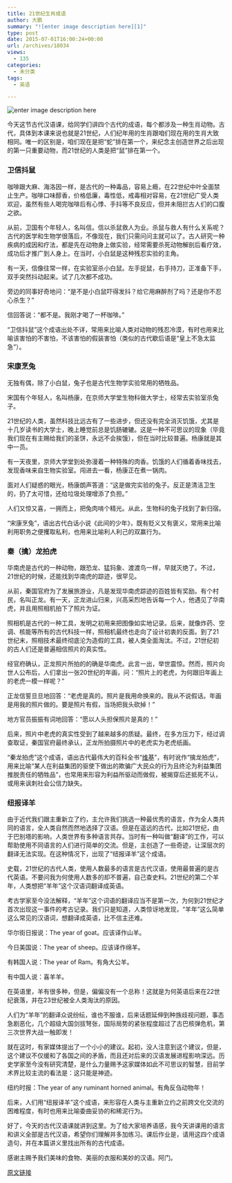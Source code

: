 ```yaml
---
title: 21世纪生肖成语
author: 大鹏
summary: "![enter image description here][1]"
type: post
date: 2015-07-01T16:00:24+00:00
url: /archives/18034
views:
  - 135
categories:
  - 未分类
tags:
  - 英语

---
```

![enter image description here][1]

今天这节古代汉语课，给同学们讲四个古代的成语，每个都涉及一种生肖动物。古代，具体到本课来说也就是21世纪，人们纪年用的生肖跟咱们现在用的生肖大致相同。唯一的区别是，咱们现在是把“蛇”排在第一个，来纪念主创造世界之后出现的第一只重要动物，而21世纪的人类是把“鼠”排在第一个。

### 卫信抖鼠

咖啡跟大麻、海洛因一样，是古代的一种毒品，容易上瘾，在22世纪中叶全面禁止生产。咖啡口味醇香，价格低廉，毒性低，戒毒相对容易，在21世纪广受人类欢迎，虽然有些人喝完咖啡后有心悸、手抖等不良反应，但并未阻拦古人们的口腹之欲。

从前，卫国有个年轻人，名叫信。信以杀鼠救人为业。杀鼠与救人有什么关系呢？古代的医学和生物学很落后，不像现在，我们只需问问主就可以了。古人研究一种疾病的成因和疗法，都是先在动物身上做实验，经常需要杀死动物解剖后看疗效，成功后才推广到人身上。在当时，小白鼠是这种残忍实验的主角。

有一天，信像往常一样，在实验室杀小白鼠。左手捉鼠，右手持刀，正准备下手，双手突然抖动起来。试了几次都不成功。

旁边的同事好奇地问：“是不是小白鼠吓得发抖？给它用麻醉剂了吗？还是你不忍心杀生？”

信回答说：“都不是。我刚才喝了一杯咖啡。”

“卫信抖鼠”这个成语出处不详，常用来比喻人类对动物的残忍冷漠，有时也用来比喻该害怕的不害怕，不该害怕的假装害怕（类似的古代歇后语是“皇上不急太监急”）。

### 宋康烹兔

无独有偶，除了小白鼠，兔子也是古代生物学实验常用的牺牲品。

宋国有个年轻人，名叫杨康，在京师大学堂生物科做大学士，经常去实验室杀兔子。

21世纪的人类，虽然科技比远古有了一些进步，但还没有完全消灭饥饿，尤其是十几岁读书的大学士，晚上睡觉前总是饥肠辘辘。这是一种不可思议的现象（毕竟我们现在有主赐给我们的圣饼，永远不会挨饿），但在当时比较普遍。杨康就是其中一员。

有一天夜里，京师大学堂到处弥漫着一种特殊的肉香。饥饿的人们循着香味找去，发现香味来自生物实验室。闯进去一看，杨康正在煮一锅肉。

面对人们疑惑的眼光，杨康朗声答道：“这是做完实验的兔子。反正是清洁卫生的，扔了太可惜，还给垃圾处理增添了负担。”

人们又惊又喜，一拥而上，把兔肉啃个精光。从此，生物科的兔子找到了新归宿。

“宋康烹兔”，语出古代白话小说《此间的少年》，既有贬义又有褒义，常用来比喻利用职务之便攫取私利，也用来比喻利人利己的双赢行为。

### 秦（擒）龙拍虎

华南虎是古代的一种动物，跟恐龙、猛犸象、渡渡鸟一样，早就灭绝了。不过，21世纪的时候，还能找到华南虎的踪迹，很罕见。

从前，秦国官府为了发展旅游业，凡是发现华南虎踪迹的百姓皆有奖励。有个村民，名叫正龙。有一天，正龙进山归来，兴高采烈地告诉每一个人，他遇见了华南虎，并且用照相机拍下了照片为证。

照相机是古代的一种工具，发明之初用来把图像如实地记录。后来，就像炸药、空调、核能等所有的古代科技一样，照相机最终也走向了设计初衷的反面。到了21世纪末，照相技术最终彻底沦为造假的工具，被人类全面淘汰。不过，21世纪初的古人们还是普遍相信照片的真实性。

经官府确认，正龙照片所拍的的确是华南虎。此言一出，举世震惊。然而，照片向世人公布后，人们拿出一张20世纪的年画，问：“照片上的老虎，为何跟旧年画上的老虎一模一样呢？”

正龙信誓旦旦地回答：“老虎是真的。照片是我用命换来的。我从不说假话。年画是用我的照片做的。要是照片有假，当场把我头砍掉！”

地方官员振振有词地回答：“愿以人头担保照片是真的！”

后来，照片中老虎的真实性受到了越来越多的质疑。最终，在多方压力下，经过调查取证，秦国官府最终承认，正龙所拍摄照片中的老虎实为老虎纸画。

“秦龙拍虎”这个成语，语出古代最伟大的百科全书“[维基][2]”，有时讹作“擒龙拍虎”，用来比喻“某人在利益集团的驱使下做出的欺骗广大民众的行为且终沦为利益集团推脱责任的牺牲品”，也常用来形容为利益所驱动而做假，被揭穿后还抵死不认，或用来讽刺社会公信力缺失。

### 纽报译羊

由于近代我们跟主重新立了约，主允许我们挑选一种最优秀的语言，作为全人类共同的语言，全人类自然而然地选择了汉语。但是在遥远的古代，比如21世纪，由于巴别塔的影响，人类世界有多种语言共存。当时有一种叫做“翻译”的工作，可以帮助使用不同语言的人们进行简单的交流。但是，主创造了一些奇迹，让深层次的翻译无法实现。在这种情况下，出现了“纽报译羊”这个成语。

史载，21世纪的古代人类，使用人数最多的语言是古代汉语，使用最普遍的是古代英语。不要问我为何使用人数多的却不普遍，自己查史料。21世纪的第二个羊年，人类想把“羊年”这个汉语词翻译成英语。

考古学家至今没法解释，“羊年”这个词语的翻译应当不是第一次，为何到21世纪才首次出现这一事件的考古记录。我们只是知道，人类惊讶地发现，“羊年”这么简单这么常见的汉语词，想翻译成英语，比不信主还难。

华尔街日报说：The year of goat。应该译作山羊。
  
今日美国说：The year of sheep。应该译作绵羊。
  
有韩国人说：The year of Ram。有角大公羊。
  
有中国人说：喜羊羊。

在英语里，羊有很多种，但是，偏偏没有一个总称！这就是为何英语后来在22世纪衰落，并在23世纪被全人类淘汰的原因。

人们为“羊年”的翻译众说纷纭，谁也不服谁，后来话题延伸到种族歧视问题，事态急剧恶化，几个超级大国剑拔弩张，国际局势的紧张程度超过了古巴核弹危机，第三次世界大战一触即发！

就在这时，有家媒体提出了一个小小的建议。起初，没人注意到这个建议，但是，这个建议不仅缓和了各国之间的矛盾，而且还对后来的汉语发展进程影响深远。历史学家至今没有研究清楚，是什么力量赐予这家媒体如此不可思议的智慧，目前学术界比较主流的看法是：这只能是神迹。

纽约时报：The year of any ruminant horned animal。有角反刍动物年！

后来，人们用“纽报译羊”这个成语，来形容在人类与主重新立约之前跨文化交流的困难程度，有时也用来比喻委曲妥协的和稀泥行为。

好了，今天的古代汉语课就讲到这里。为了给大家培养语感，我今天讲课用的语言和讲义全部是古代汉语，希望你们理解并多加练习。课后作业是，请用这四个成语造句，并在本篇讲义里找出所有的古代成语。

感谢主赐予我们美味的食物、美丽的衣服和美妙的汉语。阿门。

 [1]: http://i0.sinaimg.cn/dy/s/2015-02-16/U2004P1T1D31526181F23DT20150216100339.jpg
 [2]: https://zh.wikipedia.org/zh-cn/%E5%8D%8E%E5%8D%97%E8%99%8E%E7%85%A7%E7%89%87%E4%BA%8B%E4%BB%B6

[原文链接](http://dapengde.com/archives/18034)

